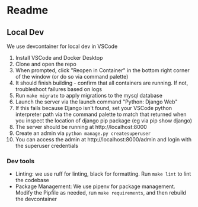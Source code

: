# Readme

## Local Dev

We use devcontainer for local dev in VSCode
1. Install VSCode and Docker Desktop
1. Clone and open the repo
1. When prompted, click "Reopen in Container" in the bottom right corner of the window (or do so via command palette)
1. It should finish building - confirm that all containers are running. If not, troubleshoot failures based on logs
1. Run `make migrate` to apply migrations to the mysql database
1. Launch the server via the launch command "Python: Django Web"
  1. If this fails because Django isn't found, set your VSCode python interpreter path via the command palette to match that returned when you inspect the location of django pip package (eg via pip show django)
1. The server should be running at http://localhost:8000
1. Create an admin via `python manage.py createsuperuser`
1. You can access the admin at http://localhost:8000/admin and login with the superuser credentials

### Dev tools
- Linting: we use ruff for linting, black for formatting. Run `make lint` to lint the codebase
- Package Management: We use pipenv for package management. Modify the Pipfile as needed, run `make requirements`, and then rebuild the devcontainer